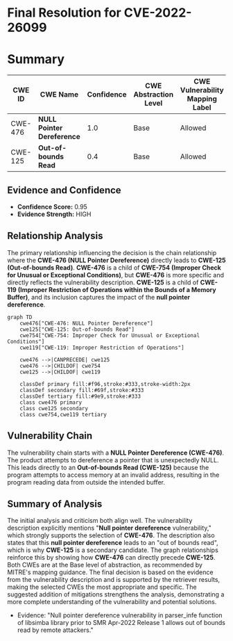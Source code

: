 # Final Resolution for CVE-2022-26099

# Summary
| CWE ID | CWE Name | Confidence | CWE Abstraction Level | CWE Vulnerability Mapping Label | CWE-Vulnerability Mapping Notes |
|---|---|---|---|---|---|
| CWE-476 | **NULL Pointer Dereference** | 1.0 | Base | Allowed | Primary CWE |
| CWE-125 | **Out-of-bounds Read** | 0.4 | Base | Allowed | Secondary Candidate |

## Evidence and Confidence

*   **Confidence Score:** 0.95
*   **Evidence Strength:** HIGH

## Relationship Analysis
The primary relationship influencing the decision is the chain relationship where the **CWE-476 (NULL Pointer Dereference)** directly leads to **CWE-125 (Out-of-bounds Read)**. **CWE-476** is a child of **CWE-754 (Improper Check for Unusual or Exceptional Conditions)**, but **CWE-476** is more specific and directly reflects the vulnerability description. **CWE-125** is a child of **CWE-119 (Improper Restriction of Operations within the Bounds of a Memory Buffer)**, and its inclusion captures the impact of the **null pointer dereference**.

```mermaid
graph TD
    cwe476["CWE-476: NULL Pointer Dereference"]
    cwe125["CWE-125: Out-of-bounds Read"]
    cwe754["CWE-754: Improper Check for Unusual or Exceptional Conditions"]
    cwe119["CWE-119: Improper Restriction of Operations"]

    cwe476 -->|CANPRECEDE| cwe125
    cwe476 -->|CHILDOF| cwe754
    cwe125 -->|CHILDOF| cwe119

    classDef primary fill:#f96,stroke:#333,stroke-width:2px
    classDef secondary fill:#69f,stroke:#333
    classDef tertiary fill:#9e9,stroke:#333
    class cwe476 primary
    class cwe125 secondary
    class cwe754,cwe119 tertiary
```

## Vulnerability Chain
The vulnerability chain starts with a **NULL Pointer Dereference (CWE-476)**. The product attempts to dereference a pointer that is unexpectedly NULL. This leads directly to an **Out-of-bounds Read (CWE-125)** because the program attempts to access memory at an invalid address, resulting in the program reading data from outside the intended buffer.

## Summary of Analysis
The initial analysis and criticism both align well. The vulnerability description explicitly mentions "**Null pointer dereference** vulnerability," which strongly supports the selection of **CWE-476**. The description also states that this **null pointer dereference** leads to an "out of bounds read", which is why **CWE-125** is a secondary candidate. The graph relationships reinforce this by showing how **CWE-476** can directly precede **CWE-125**. Both CWEs are at the Base level of abstraction, as recommended by MITRE's mapping guidance. The final decision is based on the evidence from the vulnerability description and is supported by the retriever results, making the selected CWEs the most appropriate and specific. The suggested addition of mitigations strengthens the analysis, demonstrating a more complete understanding of the vulnerability and potential solutions.

*   Evidence: "Null pointer dereference vulnerability in parser_infe function of libsimba library prior to SMR Apr-2022 Release 1 allows out of bounds read by remote attackers."